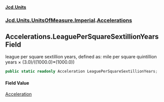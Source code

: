 #### [Jcd.Units](index.md 'index')
### [Jcd.Units.UnitsOfMeasure.Imperial](Jcd.Units.UnitsOfMeasure.Imperial.md 'Jcd.Units.UnitsOfMeasure.Imperial').[Accelerations](Accelerations.md 'Jcd.Units.UnitsOfMeasure.Imperial.Accelerations')

## Accelerations.LeaguePerSquareSextillionYears Field

league per square sextillion years, defined as: mile per square quintillion years × (3.0)/((1000.0)*(1000.0))

```csharp
public static readonly Acceleration LeaguePerSquareSextillionYears;
```

#### Field Value
[Acceleration](Acceleration.md 'Jcd.Units.UnitTypes.Acceleration')